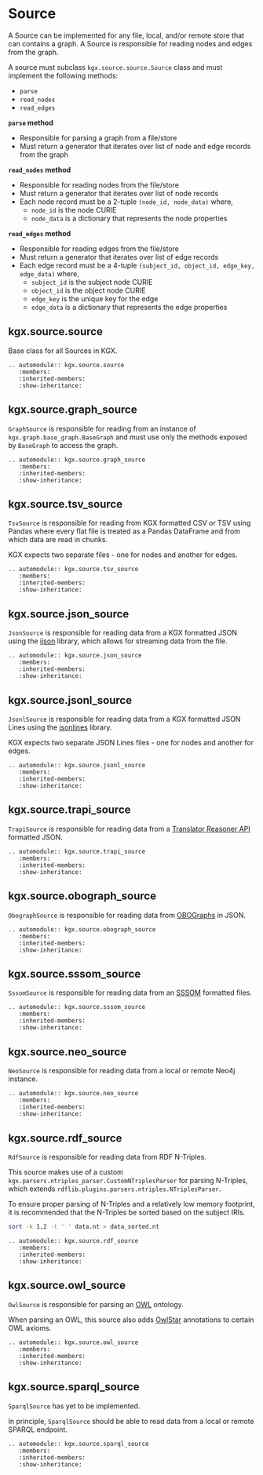 # Source

A Source can be implemented for any file, local, and/or remote store that can contains a graph. A Source is responsible for reading nodes and edges from the graph.

A source must subclass `kgx.source.source.Source` class and must implement the following methods:
- `parse`
- `read_nodes`
- `read_edges`


**`parse` method**

- Responsible for parsing a graph from a file/store
- Must return a generator that iterates over list of node and edge records from the graph


**`read_nodes` method**

- Responsible for reading nodes from the file/store
- Must return a generator that iterates over list of node records
- Each node record must be a 2-tuple `(node_id, node_data)` where,
    - `node_id` is the node CURIE
    - `node_data` is a dictionary that represents the node properties


**`read_edges` method**

- Responsible for reading edges from the file/store
- Must return a generator that iterates over list of edge records
- Each edge record must be a 4-tuple `(subject_id, object_id, edge_key, edge_data)` where,
    -  `subject_id` is the subject node CURIE
    -  `object_id` is the object node CURIE
    -  `edge_key` is the unique key for the edge
    -  `edge_data` is a dictionary that represents the edge properties


## kgx.source.source

Base class for all Sources in KGX.


```eval_rst
.. automodule:: kgx.source.source
   :members:
   :inherited-members:
   :show-inheritance:
```

## kgx.source.graph_source

`GraphSource` is responsible for reading from an instance of `kgx.graph.base_graph.BaseGraph` and must use only
the methods exposed by `BaseGraph` to access the graph.


```eval_rst
.. automodule:: kgx.source.graph_source
   :members:
   :inherited-members:
   :show-inheritance:
```

## kgx.source.tsv_source

`TsvSource` is responsible for reading from KGX formatted CSV or TSV using Pandas where every flat file is treated as a
Pandas DataFrame and from which data are read in chunks.

KGX expects two separate files - one for nodes and another for edges.  


```eval_rst
.. automodule:: kgx.source.tsv_source
   :members:
   :inherited-members:
   :show-inheritance:
```

## kgx.source.json_source

`JsonSource` is responsible for reading data from a KGX formatted JSON using the [ijson](https://pypi.org/project/ijson/)
library, which allows for streaming data from the file.


```eval_rst
.. automodule:: kgx.source.json_source
   :members:
   :inherited-members:
   :show-inheritance:
```

## kgx.source.jsonl_source

`JsonlSource` is responsible for reading data from a KGX formatted JSON Lines using the
[jsonlines](https://jsonlines.readthedocs.io/en/latest/) library.

KGX expects two separate JSON Lines files - one for nodes and another for edges.  


```eval_rst
.. automodule:: kgx.source.jsonl_source
   :members:
   :inherited-members:
   :show-inheritance:
```

## kgx.source.trapi_source

`TrapiSource` is responsible for reading data from a [Translator Reasoner API](https://github.com/NCATSTranslator/ReasonerAPI)
formatted JSON.


```eval_rst
.. automodule:: kgx.source.trapi_source
   :members:
   :inherited-members:
   :show-inheritance:
```

## kgx.source.obograph_source

`ObographSource` is responsible for reading data from [OBOGraphs](https://github.com/geneontology/obographs) in JSON.


```eval_rst
.. automodule:: kgx.source.obograph_source
   :members:
   :inherited-members:
   :show-inheritance:
```

## kgx.source.sssom_source

`SssomSource` is responsible for reading data from an [SSSOM](https://github.com/mapping-commons/SSSOM)
formatted files.


```eval_rst
.. automodule:: kgx.source.sssom_source
   :members:
   :inherited-members:
   :show-inheritance:
```

## kgx.source.neo_source

`NeoSource` is responsible for reading data from a local or remote Neo4j instance.


```eval_rst
.. automodule:: kgx.source.neo_source
   :members:
   :inherited-members:
   :show-inheritance:
```

## kgx.source.rdf_source

`RdfSource` is responsible for reading data from RDF N-Triples.

This source makes use of a custom `kgx.parsers.ntriples_parser.CustomNTriplesParser` for parsing N-Triples,
which extends `rdflib.plugins.parsers.ntriples.NTriplesParser`.

To ensure proper parsing of N-Triples and a relatively low memory footprint, it is recommended that the N-Triples
be sorted based on the subject IRIs.

```sh
sort -k 1,2 -t ' ' data.nt > data_sorted.nt
```


```eval_rst
.. automodule:: kgx.source.rdf_source
   :members:
   :inherited-members:
   :show-inheritance:
```

## kgx.source.owl_source

`OwlSource` is responsible for parsing an [OWL](https://www.w3.org/TR/owl-features/) ontology.

When parsing an OWL, this source also adds [OwlStar](https://github.com/cmungall/owlstar) annotations
to certain OWL axioms. 


```eval_rst
.. automodule:: kgx.source.owl_source
   :members:
   :inherited-members:
   :show-inheritance:
```

## kgx.source.sparql_source

`SparqlSource` has yet to be implemented.

In principle, `SparqlSource` should be able to read data from a local or remote SPARQL endpoint. 


```eval_rst
.. automodule:: kgx.source.sparql_source
   :members:
   :inherited-members:
   :show-inheritance:
```